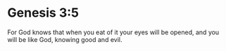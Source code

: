 # Genesis 3:5

For God knows that when you eat of it your eyes will be opened, and you will be like God, knowing good and evil.
